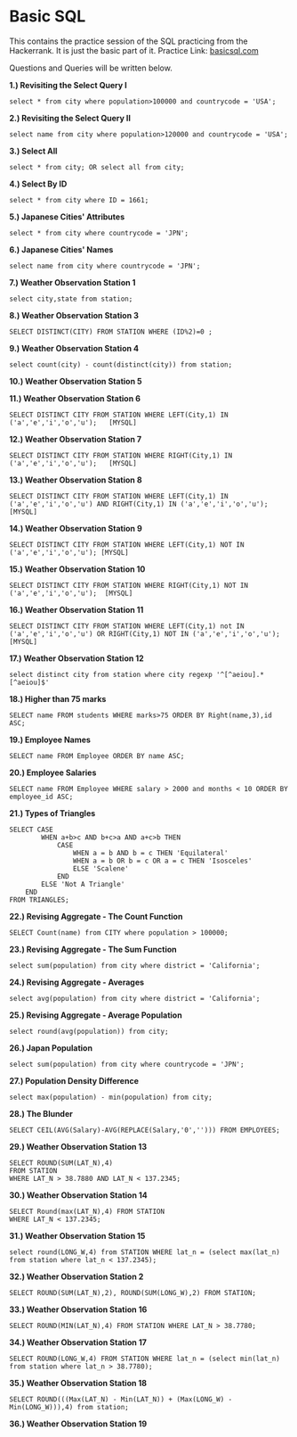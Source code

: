 # Basic SQL
This contains the practice session of the SQL practicing from the Hackerrank. It is just the basic part of it. 
Practice Link: [basicsql.com](https://www.hackerrank.com/domains/sql?filters%5Bskills%5D%5B%5D=SQL%20%28Basic%29)

Questions and Queries will be written below.

**1.) Revisiting the Select Query I** 
```
select * from city where population>100000 and countrycode = 'USA';
```

**2.) Revisiting the Select Query II**
```
select name from city where population>120000 and countrycode = 'USA';
```

**3.) Select All**
```
select * from city; OR select all from city;
```

**4.) Select By ID** 
```
select * from city where ID = 1661;
```

**5.) Japanese Cities' Attributes** 
```
select * from city where countrycode = 'JPN';
```

**6.) Japanese Cities' Names**
```
select name from city where countrycode = 'JPN';
```

**7.) Weather Observation Station 1**
```
select city,state from station;
```

**8.) Weather Observation Station 3**
```
SELECT DISTINCT(CITY) FROM STATION WHERE (ID%2)=0 ;
```

**9.) Weather Observation Station 4**
```
select count(city) - count(distinct(city)) from station;
```

**10.) Weather Observation Station 5**


**11.) Weather Observation Station 6**
```
SELECT DISTINCT CITY FROM STATION WHERE LEFT(City,1) IN ('a','e','i','o','u');   [MYSQL]
```

**12.) Weather Observation Station 7**
```
SELECT DISTINCT CITY FROM STATION WHERE RIGHT(City,1) IN ('a','e','i','o','u');   [MYSQL]
```

**13.) Weather Observation Station 8**
```
SELECT DISTINCT CITY FROM STATION WHERE LEFT(City,1) IN ('a','e','i','o','u') AND RIGHT(City,1) IN ('a','e','i','o','u');    [MYSQL]
```

**14.) Weather Observation Station 9**
```
SELECT DISTINCT CITY FROM STATION WHERE LEFT(City,1) NOT IN ('a','e','i','o','u'); [MYSQL]
```

**15.) Weather Observation Station 10**
```
SELECT DISTINCT CITY FROM STATION WHERE RIGHT(City,1) NOT IN ('a','e','i','o','u');  [MYSQL]
```

**16.) Weather Observation Station 11**
```
SELECT DISTINCT CITY FROM STATION WHERE LEFT(City,1) not IN ('a','e','i','o','u') OR RIGHT(City,1) NOT IN ('a','e','i','o','u');    [MYSQL]
```


**17.) Weather Observation Station 12** 
```
select distinct city from station where city regexp '^[^aeiou].*[^aeiou]$'
```

**18.) Higher than 75 marks**
```
SELECT name FROM students WHERE marks>75 ORDER BY Right(name,3),id ASC; 
```

**19.) Employee Names**
```
SELECT name FROM Employee ORDER BY name ASC;
```

**20.) Employee Salaries**
```
SELECT name FROM Employee WHERE salary > 2000 and months < 10 ORDER BY employee_id ASC;
```

**21.) Types of Triangles**
```
SELECT CASE
        WHEN a+b>c AND b+c>a AND a+c>b THEN
            CASE
                WHEN a = b AND b = c THEN 'Equilateral'
                WHEN a = b OR b = c OR a = c THEN 'Isosceles'
                ELSE 'Scalene'
            END
        ELSE 'Not A Triangle'
    END
FROM TRIANGLES;
```

**22.) Revising Aggregate - The Count Function**
```
SELECT Count(name) from CITY where population > 100000;
```

**23.) Revising Aggregate - The Sum Function**
```
select sum(population) from city where district = 'California';
```

**24.) Revising Aggregate - Averages**
```
select avg(population) from city where district = 'California';
```

**25.) Revising Aggregate - Average Population**
```
select round(avg(population)) from city;
```

**26.) Japan Population**
```
select sum(population) from city where countrycode = 'JPN';
```

**27.) Population Density Difference**
```
select max(population) - min(population) from city;
```

**28.) The Blunder**
```
SELECT CEIL(AVG(Salary)-AVG(REPLACE(Salary,'0',''))) FROM EMPLOYEES;
```
**29.) Weather Observation Station 13**
```
SELECT ROUND(SUM(LAT_N),4) 
FROM STATION
WHERE LAT_N > 38.7880 AND LAT_N < 137.2345;
```

**30.) Weather Observation Station 14**
```
SELECT Round(max(LAT_N),4) FROM STATION
WHERE LAT_N < 137.2345;
```

**31.) Weather Observation Station 15**
```
select round(LONG_W,4) from STATION WHERE lat_n = (select max(lat_n) from station where lat_n < 137.2345);
```
**32.) Weather Observation Station 2**
```
SELECT ROUND(SUM(LAT_N),2), ROUND(SUM(LONG_W),2) FROM STATION;
```

**33.) Weather Observation Station 16**
```
SELECT ROUND(MIN(LAT_N),4) FROM STATION WHERE LAT_N > 38.7780;
```

**34.) Weather Observation Station 17**
```
SELECT ROUND(LONG_W,4) FROM STATION WHERE lat_n = (select min(lat_n) from station where lat_n > 38.7780);
```

**35.) Weather Observation Station 18**
```
SELECT ROUND(((Max(LAT_N) - Min(LAT_N)) + (Max(LONG_W) - Min(LONG_W))),4) from station;
```

**36.) Weather Observation Station 19**
```

```